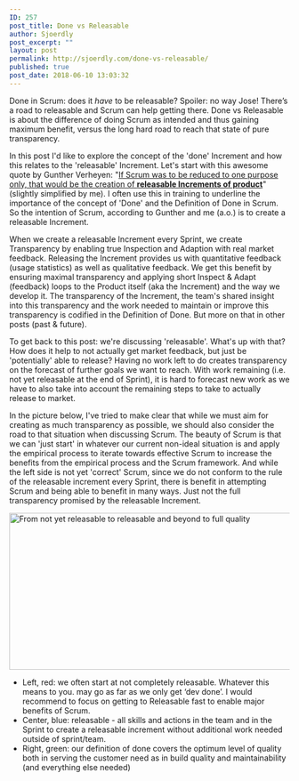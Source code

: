 ```yaml
---
ID: 257
post_title: Done vs Releasable
author: Sjoerdly
post_excerpt: ""
layout: post
permalink: http://sjoerdly.com/done-vs-releasable/
published: true
post_date: 2018-06-10 13:03:32
---
```

Done in Scrum: does it <em>have </em>to be releasable? Spoiler: no way Jose! There’s a road to releasable and Scrum can help getting there. Done vs Releasable is about the difference of doing Scrum as intended and thus gaining maximum benefit, versus the long hard road to reach that state of pure transparency.

In this post I'd like to explore the concept of the 'done' Increment and how this relates to the 'releasable' Increment. Let's start with this awesome quote by Gunther Verheyen: "<a href="https://www.scrum.org/resources/blog/done-heart-scrum">If Scrum was to be reduced to one purpose only, that would be the creation of <strong>releasable Increments of product</strong></a>" (slightly simplified by me). I often use this in training to underline the importance of the concept of 'Done' and the Definition of Done in Scrum. So the intention of Scrum, according to Gunther and me (a.o.) is to create a releasable Increment.

When we create a releasable Increment every Sprint, we create Transparency by enabling true Inspection and Adaption with real market feedback. Releasing the Increment provides us with quantitative feedback (usage statistics) as well as qualitative feedback. We get this benefit by ensuring maximal transparency and applying short Inspect &amp; Adapt (feedback) loops to the Product itself (aka the Increment) and the way we develop it. The transparency of the Increment, the team's shared insight into this transparency and the work needed to maintain or improve this transparency is codified in the Definition of Done. But more on that in other posts (past &amp; future).

To get back to this post: we're discussing 'releasable'. What's up with that? How does it help to not actually get market feedback, but just be 'potentially' able to release? Having no work left to do creates transparency on the forecast of further goals we want to reach. With work remaining (i.e. not yet releasable at the end of Sprint), it is hard to forecast new work as we have to also take into account the remaining steps to take to actually release to market.

In the picture below, I've tried to make clear that while we must aim for creating as much transparency as possible, we should also consider the road to that situation when discussing Scrum. The beauty of Scrum is that we can 'just start' in whatever our current non-ideal situation is and apply the empirical process to iterate towards effective Scrum to increase the benefits from the empirical process and the Scrum framework. And while the left side is not yet 'correct' Scrum, since we do not conform to the rule of the releasable increment every Sprint, there is benefit in attempting Scrum and being able to benefit in many ways. Just not the full transparency promised by the releasable Increment.

<a href="http://sjoerdly.com/wp/wp-content/uploads/2018/06/shades-of-done-correct-Scrum.jpg"><img class="alignnone wp-image-263 size-full" src="http://sjoerdly.com/wp/wp-content/uploads/2018/06/shades-of-done-correct-Scrum.jpg" alt="From not yet releasable to releasable and beyond to full quality" width="1136" height="282" /></a>
<ul>
 	<li>Left, red: we often start at not completely releasable. Whatever this means to you. may go as far as we only get ‘dev done’. I would recommend to focus on getting to Releasable fast to enable major benefits of Scrum.</li>
 	<li>Center, blue: releasable - all skills and actions in the team and in the Sprint to create a releasable increment without additional work needed outside of sprint/team.</li>
 	<li>Right, green: our definition of done covers the optimum level of quality both in serving the customer need as in build quality and maintainability (and everything else needed)</li>
</ul>